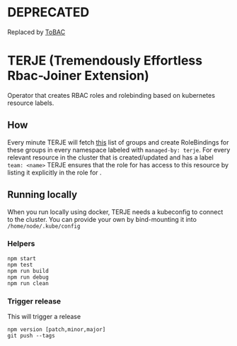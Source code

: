 # DEPRECATED
Replaced by [ToBAC](https://github.com/nais/tobac)

# TERJE (Tremendously Effortless Rbac-Joiner Extension)
Operator that creates RBAC roles and rolebinding based on kubernetes resource labels.

## How
Every minute TERJE will fetch [this](https://navno.sharepoint.com/sites/Bestillinger/Lists/Nytt%20Team/AllItems.aspx) list of groups and create RoleBindings for these groups in every namespace labeled with `managed-by: terje`.
For every relevant resource in the cluster that is created/updated and has a label `team: <name>` TERJE ensures that the role for <name> has access to this resource by listing it explicitly in the role for <name>.

## Running locally
When you run locally using docker, TERJE needs a kubeconfig to connect to the cluster.
You can provide your own by bind-mounting it into `/home/node/.kube/config`

### Helpers
```
npm start
npm test
npm run build
npm run debug
npm run clean
```

### Trigger release
This will trigger a release
```
npm version [patch,minor,major]
git push --tags
```

